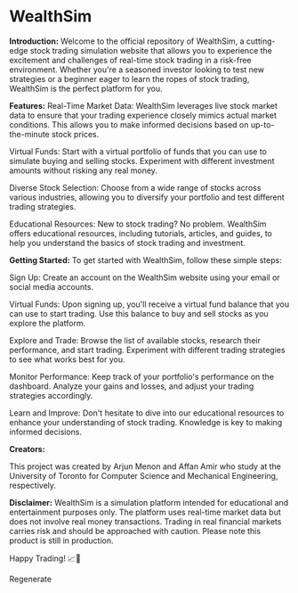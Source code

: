 # WealthSim

**Introduction:** 
Welcome to the official repository of WealthSim, a cutting-edge stock trading simulation website that allows you to experience the excitement and challenges of real-time stock trading in a risk-free environment. Whether you're a seasoned investor looking to test new strategies or a beginner eager to learn the ropes of stock trading, WealthSim is the perfect platform for you.

**Features:**
Real-Time Market Data: WealthSim leverages live stock market data to ensure that your trading experience closely mimics actual market conditions. This allows you to make informed decisions based on up-to-the-minute stock prices.

Virtual Funds: Start with a virtual portfolio of funds that you can use to simulate buying and selling stocks. Experiment with different investment amounts without risking any real money.

Diverse Stock Selection: Choose from a wide range of stocks across various industries, allowing you to diversify your portfolio and test different trading strategies.

Educational Resources: New to stock trading? No problem. WealthSim offers educational resources, including tutorials, articles, and guides, to help you understand the basics of stock trading and investment.

**Getting Started:**
To get started with WealthSim, follow these simple steps:

Sign Up: Create an account on the WealthSim website using your email or social media accounts.

Virtual Funds: Upon signing up, you'll receive a virtual fund balance that you can use to start trading. Use this balance to buy and sell stocks as you explore the platform.

Explore and Trade: Browse the list of available stocks, research their performance, and start trading. Experiment with different trading strategies to see what works best for you.

Monitor Performance: Keep track of your portfolio's performance on the dashboard. Analyze your gains and losses, and adjust your trading strategies accordingly.

Learn and Improve: Don't hesitate to dive into our educational resources to enhance your understanding of stock trading. Knowledge is key to making informed decisions.

**Creators:**

This project was created by Arjun Menon and Affan Amir who study at the University of Toronto for Computer Science and Mechanical Engineering, respectively.

**Disclaimer:** WealthSim is a simulation platform intended for educational and entertainment purposes only. The platform uses real-time market data but does not involve real money transactions. Trading in real financial markets carries risk and should be approached with caution. Please note this product is still in production.

Happy Trading! 📈🚀






Regenerate
